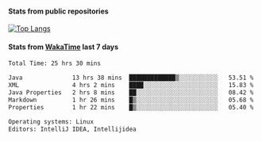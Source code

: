 #### Stats from public repositories

[![Top Langs](https://github-readme-stats.vercel.app/api/top-langs/?username=hyoghurt&layout=compact&exclude_repo=multiserver,docker_compose&langs_count=6)](https://github.com/anuraghazra/github-readme-stats)

#### Stats from [WakaTime](https://wakatime.com/@hyoghurt) last 7 days
<!--START_SECTION:waka-->

```txt
Total Time: 25 hrs 30 mins

Java              13 hrs 38 mins  █████████████▒░░░░░░░░░░░   53.51 %
XML               4 hrs 2 mins    ████░░░░░░░░░░░░░░░░░░░░░   15.83 %
Java Properties   2 hrs 8 mins    ██░░░░░░░░░░░░░░░░░░░░░░░   08.42 %
Markdown          1 hr 26 mins    █▒░░░░░░░░░░░░░░░░░░░░░░░   05.68 %
Properties        1 hr 22 mins    █▒░░░░░░░░░░░░░░░░░░░░░░░   05.40 %

Operating systems: Linux
Editors: IntelliJ IDEA, Intellijidea
```

<!--END_SECTION:waka-->
